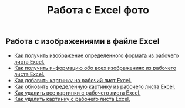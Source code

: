 ﻿---
title: Работа с Excel фото
second_title: Aspose.Cells Cloud Documen
linktitle: Картина
type: docs
url: /ru/pictures/
aliases: [/working-with-pictures/]
keywords: Working with picture on an Excel worksheet
description: Как заставить Aspose.Cells Cloud REST API работать с изображением в рабочем листе Excel. SDK поддерживает различные языки разработки. Они включают Android, C#, Go, Java, NodeJS, Perl, PHP, Python, Ruby и Swift
weight: 100
kwords: Excel, Office Облако, REST API, Электронная таблица, PDF, CSV, Json, Markdown, Изображения
---
## Работа с изображениями в файле Excel

- [Как получить изображение определенного формата из рабочего листа Excel.](/cells/ru/pictures/get/)
- [Как получить информацию обо всех изображениях из рабочего листа Excel.](/cells/ru/pictures/get-all/)
- [Как добавить картинку на рабочий лист Excel.](/cells/ru/pictures/add/)
- [Как обновить определенную картинку из рабочего листа Excel.](/cells/ru/pictures/update/)
- [Как удалить все картинки с рабочего листа Excel.](/cells/ru/pictures/clear/)
- [Как удалить картинку с рабочего листа Excel.](/cells/ru/pictures/delete/)
